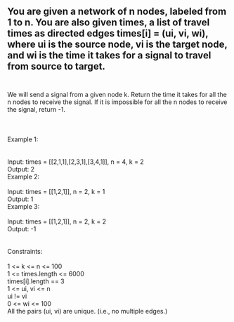 ## You are given a network of n nodes, labeled from 1 to n. You are also given times, a list of travel times as directed edges times[i] = (ui, vi, wi), where ui is the source node, vi is the target node, and wi is the time it takes for a signal to travel from source to target. <br> <br> 
We will send a signal from a given node k. Return the time it takes for all the n nodes to receive the signal. If it is impossible for all the n nodes to receive the signal, return -1. <br> <br> <br> <br> 
Example 1: <br> <br> <br> 
Input: times = [[2,1,1],[2,3,1],[3,4,1]], n = 4, k = 2 <br> 
Output: 2 <br> 
Example 2: <br> <br> 
Input: times = [[1,2,1]], n = 2, k = 1 <br> 
Output: 1 <br> 
Example 3: <br> <br> 
Input: times = [[1,2,1]], n = 2, k = 2 <br> 
Output: -1 <br> <br> <br> 
Constraints: <br> <br> 
1 <= k <= n <= 100 <br> 
1 <= times.length <= 6000 <br> 
times[i].length == 3 <br> 
1 <= ui, vi <= n <br> 
ui != vi <br> 
0 <= wi <= 100 <br> 
All the pairs (ui, vi) are unique. (i.e., no multiple edges.) <br> 

